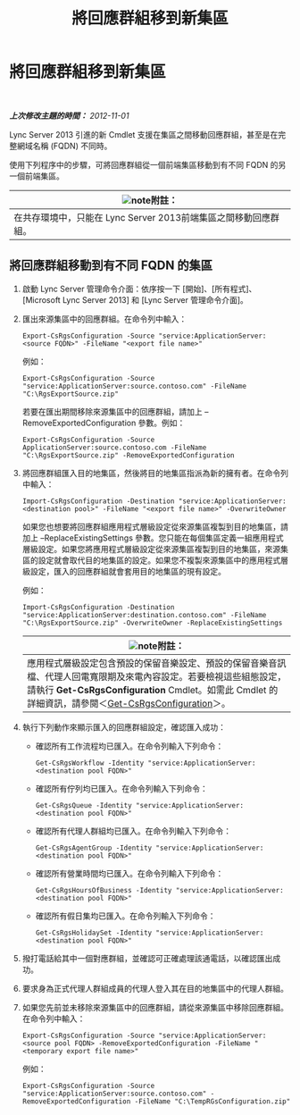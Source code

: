 ﻿---
title: 將回應群組移到新集區
TOCTitle: 將回應群組移到新集區
ms:assetid: da0db765-41e5-430b-b5a7-5418ec5ff2a7
ms:mtpsurl: https://technet.microsoft.com/zh-tw/library/JJ205298(v=OCS.15)
ms:contentKeyID: 49292493
ms.date: 08/10/2015
mtps_version: v=OCS.15
ms.translationtype: HT
---

# 將回應群組移到新集區

 

_**上次修改主題的時間：** 2012-11-01_

Lync Server 2013 引進的新 Cmdlet 支援在集區之間移動回應群組，甚至是在完整網域名稱 (FQDN) 不同時。

使用下列程序中的步驟，可將回應群組從一個前端集區移動到有不同 FQDN 的另一個前端集區。

<table>
<thead>
<tr class="header">
<th><img src="images/Gg398811.note(OCS.15).gif" title="note" alt="note" />附註：</th>
</tr>
</thead>
<tbody>
<tr class="odd">
<td>在共存環境中，只能在 Lync Server 2013前端集區之間移動回應群組。</td>
</tr>
</tbody>
</table>


## 將回應群組移動到有不同 FQDN 的集區

1.  啟動 Lync Server 管理命令介面：依序按一下 \[開始\]、\[所有程式\]、\[Microsoft Lync Server 2013\] 和 \[Lync Server 管理命令介面\]。

2.  匯出來源集區中的回應群組。在命令列中輸入：
    
        Export-CsRgsConfiguration -Source "service:ApplicationServer:<source FQDN>" -FileName "<export file name>"
    
    例如：
    
        Export-CsRgsConfiguration -Source "service:ApplicationServer:source.contoso.com" -FileName "C:\RgsExportSource.zip"
    
    若要在匯出期間移除來源集區中的回應群組，請加上 –RemoveExportedConfiguration 參數。例如：
    
        Export-CsRgsConfiguration -Source ApplicationServer:source.contoso.com -FileName "C:\RgsExportSource.zip" -RemoveExportedConfiguration

3.  將回應群組匯入目的地集區，然後將目的地集區指派為新的擁有者。在命令列中輸入：
    
        Import-CsRgsConfiguration -Destination "service:ApplicationServer:<destination pool>" -FileName "<export file name>" -OverwriteOwner
    
    如果您也想要將回應群組應用程式層級設定從來源集區複製到目的地集區，請加上 –ReplaceExistingSettings 參數。您只能在每個集區定義一組應用程式層級設定。如果您將應用程式層級設定從來源集區複製到目的地集區，來源集區的設定就會取代目的地集區的設定。如果您不複製來源集區中的應用程式層級設定，匯入的回應群組就會套用目的地集區的現有設定。
    
    例如：
    
        Import-CsRgsConfiguration -Destination "service:ApplicationServer:destination.contoso.com" -FileName "C:\RgsExportSource.zip" -OverwriteOwner -ReplaceExistingSettings
    
    <table>
    <thead>
    <tr class="header">
    <th><img src="images/Gg398811.note(OCS.15).gif" title="note" alt="note" />附註：</th>
    </tr>
    </thead>
    <tbody>
    <tr class="odd">
    <td>應用程式層級設定包含預設的保留音樂設定、預設的保留音樂音訊檔、代理人回電寬限期及來電內容設定。若要檢視這些組態設定，請執行 <strong>Get-CsRgsConfiguration</strong> Cmdlet。如需此 Cmdlet 的詳細資訊，請參閱＜<a href="https://docs.microsoft.com/powershell/module/skype/Get-CsRgsConfiguration">Get-CsRgsConfiguration</a>＞。</td>
    </tr>
    </tbody>
    </table>


4.  執行下列動作來顯示匯入的回應群組設定，確認匯入成功：
    
      - 確認所有工作流程均已匯入。在命令列輸入下列命令：
        
            Get-CsRgsWorkflow -Identity "service:ApplicationServer:<destination pool FQDN>"
    
      - 確認所有佇列均已匯入。在命令列輸入下列命令：
        
            Get-CsRgsQueue -Identity "service:ApplicationServer:<destination pool FQDN>"
    
      - 確認所有代理人群組均已匯入。在命令列輸入下列命令：
        
            Get-CsRgsAgentGroup -Identity "service:ApplicationServer:<destination pool FQDN>"
    
      - 確認所有營業時間均已匯入。在命令列輸入下列命令：
        
            Get-CsRgsHoursOfBusiness -Identity "service:ApplicationServer:<destination pool FQDN>" 
    
      - 確認所有假日集均已匯入。在命令列輸入下列命令：
        
            Get-CsRgsHolidaySet -Identity "service:ApplicationServer:<destination pool FQDN>" 

5.  撥打電話給其中一個對應群組，並確認可正確處理該通電話，以確認匯出成功。

6.  要求身為正式代理人群組成員的代理人登入其在目的地集區中的代理人群組。

7.  如果您先前並未移除來源集區中的回應群組，請從來源集區中移除回應群組。在命令列中輸入：
    
        Export-CsRgsConfiguration -Source "service:ApplicationServer:<source pool FQDN> -RemoveExportedConfiguration -FileName "<temporary export file name>"
    
    例如：
    
        Export-CsRgsConfiguration -Source "service:ApplicationServer:source.contoso.com" -RemoveExportedConfiguration -FileName "C:\TempRGsConfiguration.zip"

